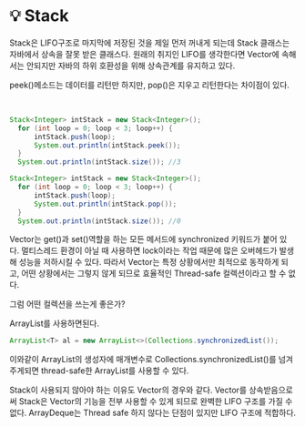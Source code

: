# 💡 **Stack**

Stack은 LIFO구조로 마지막에 저장된 것을 제일 먼저 꺼내게 되는데 Stack 클래스는 자바에서 상속을 잘못 받은 클래스다. 원래의 취지인 LIFO를 생각한다면 Vector에 속해서는 안되지만 자바의 하위 호환성을 위해 상속관계를 유지하고 있다. 

peek()메소드는 데이터를 리턴만 하지만, pop()은 지우고 리턴한다는 차이점이 있다.

<br>

```java
Stack<Integer> intStack = new Stack<Integer>();
  for (int loop = 0; loop < 3; loop++) {
      intStack.push(loop);
      System.out.println(intStack.peek());
  }
  System.out.println(intStack.size()); //3
```

```java
Stack<Integer> intStack = new Stack<Integer>();
  for (int loop = 0; loop < 3; loop++) {
      intStack.push(loop);
      System.out.println(intStack.pop());
  }
  System.out.println(intStack.size()); //0
```

Vector는 get()과 set()역할을 하는 모든 메서드에 synchronized 키워드가 붙어 있다. 멀티스레드 환경이 아닐 때 사용하면 lock이라는 작업 때문에 많은 오버헤드가 발생해 성능을 저하시킬 수 있다. 따라서 Vector는 특정 상황에서만 최적으로 동작하게 되고, 어떤 상황에서는 그렇지 않게 되므로 효율적인 Thread-safe 컬렉션이라고 할 수 없다.

그럼 어떤 컬렉션을 쓰는게 좋은가?

ArrayList를 사용하면된다.

```java
ArrayList<T> al = new ArrayList<>(Collections.synchronizedList());
```

이와같이 ArrayList의 생성자에 매개변수로 Collections.synchronizedList()를 넘겨주게되면 thread-safe한 ArrayList를 사용할 수 있다.

Stack이 사용되지 않아야 하는 이유도 Vector의 경우와 같다. Vector를 상속받음으로써 Stack은 Vector의 기능을 전부 사용할 수 있게 되므로 완벽한 LIFO 구조를 가질 수 없다. ArrayDeque는 Thread safe 하지 않다는 단점이 있지만 LIFO 구조에 적합하다.
